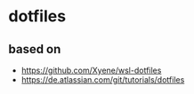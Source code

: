 # dotfiles

## based on 

- https://github.com/Xyene/wsl-dotfiles
- https://de.atlassian.com/git/tutorials/dotfiles
